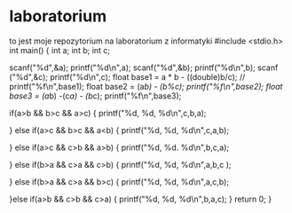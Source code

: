 # laboratorium
to jest moje repozytorium na laboratorium z informatyki
#include <stdio.h>
int main() {
  int a;
  int b;
  int c;

  scanf("%d",&a);
   printf("%d\n",a);
   scanf("%d",&b);
   printf("%d\n",b);
 scanf ("%d",&c);
 printf("%d\n",c);
 float base1 = a * b - ((double)b/c); //
 printf("%f\n",base1);
 float base2 = (a*b) - (b%c);
 printf("%f\n",base2);
 float base3 = (a*b) -(c*a) - (b*c);
 printf("%f\n",base3);

if(a>b && b>c && a>c) {
  printf("%d, %d, %d\n",c,b,a);

} else if(a>c && b>c && a<b) {
  printf("%d, %d, %d\n",c,a,b);

} else if(a>c && c>b && a>b) {
  printf("%d, %d. %d\n",b,c,a);

} else if(b>a && c>a && c>b) {
printf("%d, %d, %d\n",a,b,c );

} else if(b>a && c>a && b>c) {
  printf("%d, %d, %d\n",a,c,b);

}else if(a>b && c>b && c>a) {
  printf("%d, %d, %d\n",b,a,c);
}
return 0;
}
